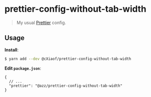 # prettier-config-without-tab-width

> My usual [Prettier](https://prettier.io) config.

## Usage

**Install**:

```bash
$ yarn add --dev @cXiaof/prettier-config-without-tab-width
```

**Edit `package.json`**:

```jsonc
{
  // ...
  "prettier": "@azz/prettier-config-without-tab-width"
}
```
